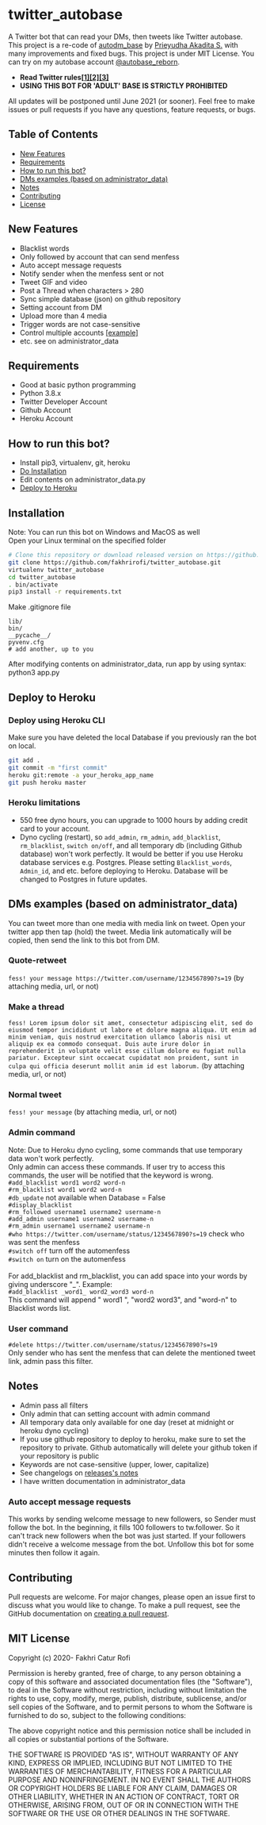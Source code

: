 # twitter_autobase
A Twitter bot that can read your DMs, then tweets like Twitter autobase. This project is a re-code of
[autodm_base](https://github.com/ydhnwb/autodm_base) by [Prieyudha Akadita S.](https://github.com/ydhnwb)
with many improvements and fixed bugs. This project is under MIT License. You can try on my autobase account
[@autobase_reborn](https://twitter.com/autobase_reborn).

- **Read Twitter rules[[1]](https://help.twitter.com/en/rules-and-policies/twitter-search-policies)[[2]](https://developer.twitter.com/en/developer-terms/more-on-restricted-use-cases)[[3]](https://help.twitter.com/en/rules-and-policies/twitter-automation)** <br>
- **USING THIS BOT FOR 'ADULT' BASE IS STRICTLY PROHIBITED** <br>

All updates will be postponed until June 2021 (or sooner). Feel free to make issues or pull
requests if you have any questions, feature requests, or bugs.


## Table of Contents
- [New Features](#new-features)
- [Requirements](#requirements)
- [How to run this bot?](#how-to-run-this-bot)
- [DMs examples (based on administrator_data)](#dms-examples-based-on-administrator_data)
- [Notes](#notes)
- [Contributing](#contributing)
- [License](#mit-license)


## New Features
- Blacklist words
- Only followed by account that can send menfess
- Auto accept message requests
- Notify sender when the menfess sent or not
- Tweet GIF and video
- Post a Thread when characters > 280
- Sync simple database (json) on github repository
- Setting account from DM
- Upload more than 4 media
- Trigger words are not case-sensitive
- Control multiple accounts [[example]](https://pastebin.com/CMfqxknA)
- etc. see on administrator_data


## Requirements
- Good at basic python programming
- Python 3.8.x
- Twitter Developer Account
- Github Account
- Heroku Account


## How to run this bot?
- Install pip3, virtualenv, git, heroku
- [Do Installation](#installation)
- Edit contents on administrator_data.py
- [Deploy to Heroku](#deploy-to-heroku)


## Installation
Note: You can run this bot on Windows and MacOS as well<br>
Open your Linux terminal on the specified folder <br>
```bash
# Clone this repository or download released version on https://github.com/fakhrirofi/twitter_autobase/releases
git clone https://github.com/fakhrirofi/twitter_autobase.git
virtualenv twitter_autobase
cd twitter_autobase
. bin/activate
pip3 install -r requirements.txt
```
Make .gitignore file <br>
```
lib/
bin/
__pycache__/
pyvenv.cfg
# add another, up to you
```
After modifying contents on administrator_data, run app by using syntax: python3 app.py


## Deploy to Heroku

### Deploy using Heroku CLI
Make sure you have deleted the local Database if you previously ran the bot on local.
```bash
git add .
git commit -m "first commit"
heroku git:remote -a your_heroku_app_name
git push heroku master
```

### Heroku limitations
- 550 free dyno hours, you can upgrade to 1000 hours by adding credit card to your account.
- Dyno cycling (restart), so `add_admin`, `rm_admin`, `add_blacklist`, `rm_blacklist`,
`switch on/off`, and all temporary db (including Github database) won't work perfectly. It would be better if
you use Heroku database services e.g. Postgres. Please setting `Blacklist_words`, `Admin_id`, and etc. before
deploying to Heroku. Database will be changed to Postgres in future updates.


## DMs examples (based on administrator_data)
You can tweet more than one media with media link on tweet. Open your twitter app then tap (hold) the tweet.
Media link automatically will be copied, then send the link to this bot from DM.

### Quote-retweet
`fess! your message https://twitter.com/username/1234567890?s=19` (by attaching media, url, or not)

### Make a thread
`fess! Lorem ipsum dolor sit amet, consectetur adipiscing elit, sed do eiusmod tempor incididunt ut labore et dolore magna aliqua. Ut enim ad minim veniam, quis nostrud exercitation ullamco laboris nisi ut aliquip ex ea commodo consequat. Duis aute irure dolor in reprehenderit in voluptate velit esse cillum dolore eu fugiat nulla pariatur. Excepteur sint occaecat cupidatat non proident, sunt in culpa qui officia deserunt mollit anim id est laborum.` (by attaching media, url, or not)

### Normal tweet
`fess! your message` (by attaching media, url, or not)

### Admin command
Note: Due to Heroku dyno cycling, some commands that use temporary data won't work perfectly. <br>
Only admin can access these commands. If user try to access this commands, the user will be notified that the
keyword is wrong. <br>
`#add_blacklist word1 word2 word-n` <br>
`#rm_blacklist word1 word2 word-n` <br>
`#db_update` not available when Database = False <br>
`#display_blacklist` <br>
`#rm_followed username1 username2 username-n` <br>
`#add_admin username1 username2 username-n` <br>
`#rm_admin username1 username2 username-n` <br>
`#who https://twitter.com/username/status/1234567890?s=19` check who was sent the menfess <br>
`#switch off` turn off the automenfess <br>
`#switch on` turn on the automenfess<br> <br>
For add_blacklist and rm_blacklist, you can add space into your words by giving underscore "_". Example: <br>
`#add_blacklist _word1_ word2_word3 word-n` <br>
This command will append " word1 ", "word2 word3", and "word-n" to Blacklist words list.

### User command
`#delete https://twitter.com/username/status/1234567890?s=19` <br>
Only sender who has sent the menfess that can delete the mentioned tweet link, admin pass this filter.


## Notes
- Admin pass all filters
- Only admin that can setting account with admin command
- All temporary data only available for one day (reset at midnight or heroku dyno cycling)
- If you use github repository to deploy to heroku, make sure to set the repository to private. Github
automatically will delete your github token if your repository is public
- Keywords are not case-sensitive (upper, lower, capitalize)
- See changelogs on [releases's notes](https://github.com/fakhrirofi/twitter_autobase/releases)
- I have written documentation in administrator_data

### Auto accept message requests
This works by sending welcome message to new followers, so Sender must follow the bot. In the beginning, it
fills 100 followers to tw.follower. So it can't track new followers when the bot was just started. If your
followers didn't receive a welcome message from the bot. Unfollow this bot for some minutes then follow it again.


## Contributing
Pull requests are welcome. For major changes, please open an issue first to discuss what you would like to
change. To make a pull request, see the GitHub documentation on [creating a pull request](https://help.githubcom/en/github/collaborating-with-issues-and-pull-requests/creating-a-pull-request).


## MIT License

Copyright (c) 2020- Fakhri Catur Rofi

Permission is hereby granted, free of charge, to any person obtaining a copy
of this software and associated documentation files (the "Software"), to deal
in the Software without restriction, including without limitation the rights
to use, copy, modify, merge, publish, distribute, sublicense, and/or sell
copies of the Software, and to permit persons to whom the Software is
furnished to do so, subject to the following conditions:

The above copyright notice and this permission notice shall be included in all
copies or substantial portions of the Software.

THE SOFTWARE IS PROVIDED "AS IS", WITHOUT WARRANTY OF ANY KIND, EXPRESS OR
IMPLIED, INCLUDING BUT NOT LIMITED TO THE WARRANTIES OF MERCHANTABILITY,
FITNESS FOR A PARTICULAR PURPOSE AND NONINFRINGEMENT. IN NO EVENT SHALL THE
AUTHORS OR COPYRIGHT HOLDERS BE LIABLE FOR ANY CLAIM, DAMAGES OR OTHER
LIABILITY, WHETHER IN AN ACTION OF CONTRACT, TORT OR OTHERWISE, ARISING FROM,
OUT OF OR IN CONNECTION WITH THE SOFTWARE OR THE USE OR OTHER DEALINGS IN THE
SOFTWARE.
